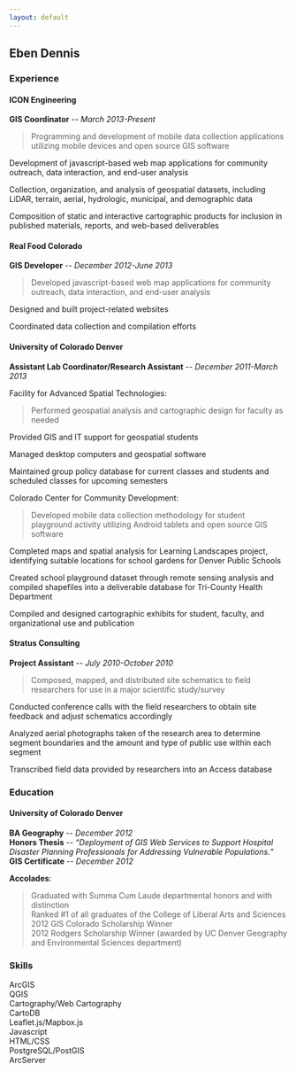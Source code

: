 ```yaml
---
layout: default
---
```


## Eben Dennis

### Experience

#### ICON Engineering
__GIS Coordinator__ -- *March 2013-Present*

> Programming and development of mobile data collection applications utilizing mobile devices and open source GIS software
>
Development of javascript-based web map applications for community outreach, data interaction, and end-user analysis
>
Collection, organization, and analysis of geospatial datasets, including LiDAR, terrain, aerial, hydrologic, municipal, and demographic data
>
Composition of static and interactive cartographic products for inclusion in published materials, reports, and web-based deliverables

#### Real Food Colorado
__GIS Developer__ -- *December 2012-June 2013*

> Developed javascript-based web map applications for community outreach, data interaction, and end-user analysis
>
Designed and built project-related websites
>
Coordinated data collection and compilation efforts


#### University of Colorado Denver
__Assistant Lab Coordinator/Research Assistant__ -- *December 2011-March 2013*

Facility for Advanced Spatial Technologies:

>Performed geospatial analysis and cartographic design for faculty as needed
>
Provided GIS and IT support for geospatial students
>
Managed desktop computers and geospatial software
>
Maintained group policy database for current classes and students and scheduled classes for upcoming semesters

Colorado Center for Community Development:

>Developed mobile data collection methodology for student playground activity utilizing Android tablets and open source GIS software
>
Completed maps and spatial analysis for Learning Landscapes project, identifying suitable locations for school gardens for Denver Public Schools
>
Created school playground dataset through remote sensing analysis and compiled shapefiles into a deliverable database for Tri-County Health Department
>
Compiled and designed cartographic exhibits for student, faculty, and organizational use and publication

#### Stratus Consulting
__Project Assistant__ -- *July 2010-October 2010*

>Composed, mapped, and distributed site schematics to field researchers for use in a major scientific study/survey
>
Conducted conference calls with the field researchers to obtain site feedback and adjust schematics accordingly
>
Analyzed aerial photographs taken of the research area to determine segment boundaries and the amount and type of public use within each segment
>
Transcribed field data provided by researchers into an Access database

### Education

#### University of Colorado Denver
**BA Geography** -- *December 2012*  
**Honors Thesis** -- *“Deployment of GIS Web Services
to Support Hospital Disaster Planning Professionals for Addressing Vulnerable
Populations.”*  
**GIS Certificate** -- *December 2012*

**Accolades**:

> Graduated with Summa Cum Laude departmental honors and with distinction  
>Ranked #1 of all graduates of the College of Liberal Arts and Sciences  
> 2012 GIS Colorado Scholarship Winner  
> 2012 Rodgers Scholarship Winner (awarded by UC Denver Geography and Environmental Sciences department)

### Skills
ArcGIS  
QGIS  
Cartography/Web Cartography  
CartoDB  
Leaflet.js/Mapbox.js  
Javascript  
HTML/CSS  
PostgreSQL/PostGIS  
ArcServer 